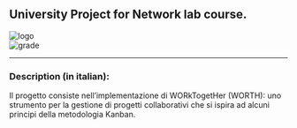 ## University Project for Network lab course.  

![logo](https://www.code-inspector.com/project/22413/score/svg)  
![grade](https://www.code-inspector.com/project/22413/status/svg)

---

### Description (in italian):
Il progetto consiste nell’implementazione di ​WORkTogetHer (WORTH)​: uno strumento per la gestione di progetti collaborativi che si ispira ad alcuni principi della metodologia Kanban.

